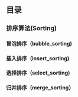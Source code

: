 ## 目录

### 排序算法(Sorting)

#### 冒泡排序（bubble_sorting)

#### 插入排序（insert_sorting)

#### 选择排序（select_sorting)

#### 归并排序（merge_sorting）
